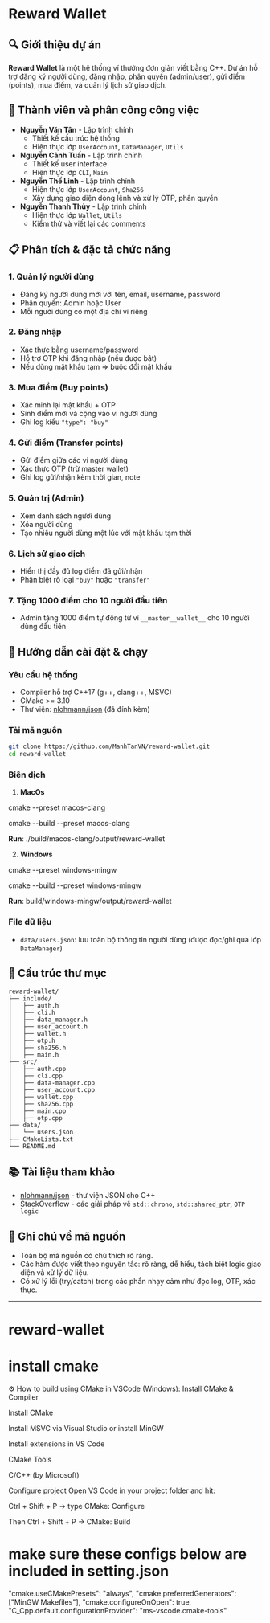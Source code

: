 ﻿# Reward Wallet

## 🔍 Giới thiệu dự án
**Reward Wallet** là một hệ thống ví thưởng đơn giản viết bằng C++. Dự án hỗ trợ đăng ký người dùng, đăng nhập, phân quyền (admin/user), gửi điểm (points), mua điểm, và quản lý lịch sử giao dịch.

## 👥 Thành viên và phân công công việc
- **Nguyễn Văn Tân** - Lập trình chính
  - Thiết kế cấu trúc hệ thống
  - Hiện thực lớp `UserAccount`, `DataManager`, `Utils`
- **Nguyễn Cảnh Tuấn** - Lập trình chính
  - Thiết kế user interface
  - Hiện thực lớp `CLI`, `Main`
- **Nguyễn Thế Linh** - Lập trình chính
  - Hiện thực lớp `UserAccount`, `Sha256`
  - Xây dựng giao diện dòng lệnh và xử lý OTP, phân quyền
- **Nguyễn Thanh Thủy** - Lập trình chính
  - Hiện thực lớp `Wallet`, `Utils`
  - Kiểm thử và viết lại các comments

## 📋 Phân tích & đặc tả chức năng

### 1. Quản lý người dùng
- Đăng ký người dùng mới với tên, email, username, password
- Phân quyền: Admin hoặc User
- Mỗi người dùng có một địa chỉ ví riêng

### 2. Đăng nhập
- Xác thực bằng username/password
- Hỗ trợ OTP khi đăng nhập (nếu được bật)
- Nếu dùng mật khẩu tạm => buộc đổi mật khẩu

### 3. Mua điểm (Buy points)
- Xác minh lại mật khẩu + OTP
- Sinh điểm mới và cộng vào ví người dùng
- Ghi log kiểu `"type": "buy"`

### 4. Gửi điểm (Transfer points)
- Gửi điểm giữa các ví người dùng
- Xác thực OTP (trừ master wallet)
- Ghi log gửi/nhận kèm thời gian, note

### 5. Quản trị (Admin)
- Xem danh sách người dùng
- Xóa người dùng
- Tạo nhiều người dùng một lúc với mật khẩu tạm thời

### 6. Lịch sử giao dịch
- Hiển thị đầy đủ log điểm đã gửi/nhận
- Phân biệt rõ loại `"buy"` hoặc `"transfer"`

### 7. Tặng 1000 điểm cho 10 người đầu tiên
- Admin tặng 1000 điểm tự động từ ví `__master__wallet__` cho 10 người dùng đầu tiên

## 🧰 Hướng dẫn cài đặt & chạy

### Yêu cầu hệ thống
- Compiler hỗ trợ C++17 (g++, clang++, MSVC)
- CMake >= 3.10
- Thư viện: [nlohmann/json](https://github.com/nlohmann/json) (đã đính kèm)

### Tải mã nguồn
```bash
git clone https://github.com/ManhTanVN/reward-wallet.git
cd reward-wallet
```

### Biên dịch

1. **MacOs**

cmake --preset macos-clang 

cmake --build --preset macos-clang

**Run**:  ./build/macos-clang/output/reward-wallet

2. **Windows**

cmake --preset windows-mingw

cmake --build --preset windows-mingw

**Run**: build/windows-mingw/output/reward-wallet


### File dữ liệu
- `data/users.json`: lưu toàn bộ thông tin người dùng (được đọc/ghi qua lớp `DataManager`)

## 📂 Cấu trúc thư mục

```
reward-wallet/
├── include/
│   ├── auth.h
│   ├── cli.h
│   ├── data_manager.h
│   ├── user_account.h
│   ├── wallet.h
│   ├── otp.h
│   ├── sha256.h
│   ├── main.h
├── src/
│   ├── auth.cpp
│   ├── cli.cpp
│   ├── data-manager.cpp
│   ├── user_account.cpp
│   ├── wallet.cpp
│   ├── sha256.cpp
│   ├── main.cpp
│   ├── otp.cpp
├── data/
│   └── users.json
├── CMakeLists.txt
└── README.md
```

## 📚 Tài liệu tham khảo
- [nlohmann/json](https://github.com/nlohmann/json) - thư viện JSON cho C++
- StackOverflow - các giải pháp về `std::chrono`, `std::shared_ptr`, `OTP logic`

## 📝 Ghi chú về mã nguồn
- Toàn bộ mã nguồn có chú thích rõ ràng.
- Các hàm được viết theo nguyên tắc: rõ ràng, dễ hiểu, tách biệt logic giao diện và xử lý dữ liệu.
- Có xử lý lỗi (try/catch) trong các phần nhạy cảm như đọc log, OTP, xác thực.

---





# reward-wallet

# install cmake
⚙️ How to build using CMake in VSCode (Windows):
Install CMake & Compiler

Install CMake

Install MSVC via Visual Studio or install MinGW

Install extensions in VS Code

CMake Tools

C/C++ (by Microsoft)

Configure project
Open VS Code in your project folder and hit:

Ctrl + Shift + P → type CMake: Configure

Then Ctrl + Shift + P → CMake: Build

# make sure these configs below are included in setting.json

  "cmake.useCMakePresets": "always",
  "cmake.preferredGenerators": ["MinGW Makefiles"],
  "cmake.configureOnOpen": true,
  "C_Cpp.default.configurationProvider": "ms-vscode.cmake-tools"



